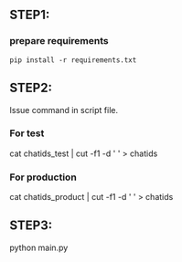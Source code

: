 ## STEP1:

### prepare requirements 

`pip install -r requirements.txt`


## STEP2:
Issue command in script file. 

### For test
cat chatids_test | cut -f1 -d ' ' > chatids
### For production
cat chatids_product | cut -f1 -d ' ' > chatids


## STEP3:

python main.py


